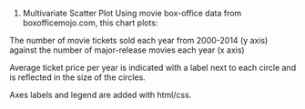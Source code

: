1) Multivariate Scatter Plot
Using movie box-office data from boxofficemojo.com, this chart plots:

  The number of movie tickets sold each year from 2000-2014 (y axis) against the number of major-release movies each year   (x axis)
  
  Average ticket price per year is indicated with a label next to each circle and is reflected in the size of the circles.
  
  Axes labels and legend are added with html/css.
